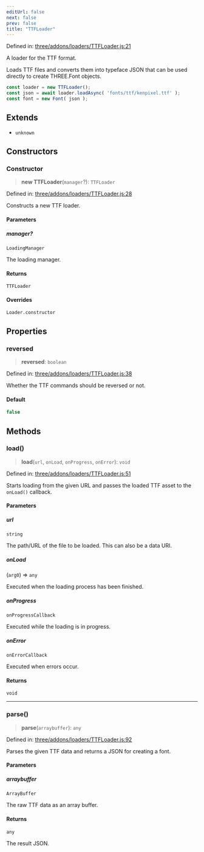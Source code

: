 ```yaml
---
editUrl: false
next: false
prev: false
title: "TTFLoader"
---
```


Defined in: [three/addons/loaders/TTFLoader.js:21](https://github.com/DefinitelyMaybe/three-i18n/blob/fa57b79433d1c349ffb23a78727299c8d4190136/three/addons/loaders/TTFLoader.js#L21)

A loader for the TTF format.

Loads TTF files and converts them into typeface JSON that can be used directly
to create THREE.Font objects.

```js
const loader = new TTFLoader();
const json = await loader.loadAsync( 'fonts/ttf/kenpixel.ttf' );
const font = new Font( json );
```

## Extends

- `unknown`

## Constructors

### Constructor

> **new TTFLoader**(`manager`?): `TTFLoader`

Defined in: [three/addons/loaders/TTFLoader.js:28](https://github.com/DefinitelyMaybe/three-i18n/blob/fa57b79433d1c349ffb23a78727299c8d4190136/three/addons/loaders/TTFLoader.js#L28)

Constructs a new TTF loader.

#### Parameters

##### manager?

`LoadingManager`

The loading manager.

#### Returns

`TTFLoader`

#### Overrides

`Loader.constructor`

## Properties

### reversed

> **reversed**: `boolean`

Defined in: [three/addons/loaders/TTFLoader.js:38](https://github.com/DefinitelyMaybe/three-i18n/blob/fa57b79433d1c349ffb23a78727299c8d4190136/three/addons/loaders/TTFLoader.js#L38)

Whether the TTF commands should be reversed or not.

#### Default

```ts
false
```

## Methods

### load()

> **load**(`url`, `onLoad`, `onProgress`, `onError`): `void`

Defined in: [three/addons/loaders/TTFLoader.js:51](https://github.com/DefinitelyMaybe/three-i18n/blob/fa57b79433d1c349ffb23a78727299c8d4190136/three/addons/loaders/TTFLoader.js#L51)

Starts loading from the given URL and passes the loaded TTF asset
to the `onLoad()` callback.

#### Parameters

##### url

`string`

The path/URL of the file to be loaded. This can also be a data URI.

##### onLoad

(`arg0`) => `any`

Executed when the loading process has been finished.

##### onProgress

`onProgressCallback`

Executed while the loading is in progress.

##### onError

`onErrorCallback`

Executed when errors occur.

#### Returns

`void`

***

### parse()

> **parse**(`arraybuffer`): `any`

Defined in: [three/addons/loaders/TTFLoader.js:92](https://github.com/DefinitelyMaybe/three-i18n/blob/fa57b79433d1c349ffb23a78727299c8d4190136/three/addons/loaders/TTFLoader.js#L92)

Parses the given TTF data and returns a JSON for creating a font.

#### Parameters

##### arraybuffer

`ArrayBuffer`

The raw TTF data as an array buffer.

#### Returns

`any`

The result JSON.
